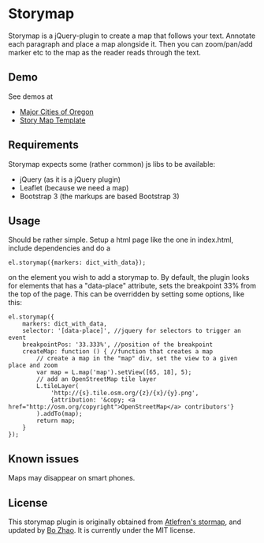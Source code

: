 # Storymap

Storymap is a jQuery-plugin to create a map that follows your text. Annotate each paragraph and place a map alongside it. Then you can zoom/pan/add marker etc to the map as the reader reads through the text.

## Demo

See demos at
- [Major Cities of Oregon](http://cdn.rawgit.com/jakobzhao/storymap/master/index.html)
- [Story Map Template](http://cdn.rawgit.com/jakobzhao/storymap/master/dist/template.html)

## Requirements

Storymap expects some (rather common) js libs to be available:

- jQuery (as it is a jQuery plugin)
- Leaflet (because we need a map)
- Bootstrap 3 (the markups are based Bootstrap 3)

## Usage

Should be rather simple. Setup a html page like the one in index.html, include dependencies and do a 

    el.storymap({markers: dict_with_data});

on the element you wish to add a storymap to. By default, the plugin looks for elements that has a "data-place" attribute, sets the breakpoint 33% from the top of the page. This can be overridden by setting some options, like this:

    el.storymap({
        markers: dict_with_data,
        selector: '[data-place]', //jquery for selectors to trigger an event
        breakpointPos: '33.333%', //position of the breakpoint
        createMap: function () { //function that creates a map
            // create a map in the "map" div, set the view to a given place and zoom
            var map = L.map('map').setView([65, 18], 5);            
            // add an OpenStreetMap tile layer            
            L.tileLayer(
                'http://{s}.tile.osm.org/{z}/{x}/{y}.png',
                {attribution: '&copy; <a href="http://osm.org/copyright">OpenStreetMap</a> contributors'}
            ).addTo(map);
            return map;
        }
    });

## Known issues
Maps may disappear on smart phones.

## License

This storymap plugin is originally obtained from [Atlefren's stormap](https://github.com/atlefren/storymap), and updated by [Bo Zhao](http://ceoas.oregonstate.edu/profile/zhao/). It is currently under the MIT license.